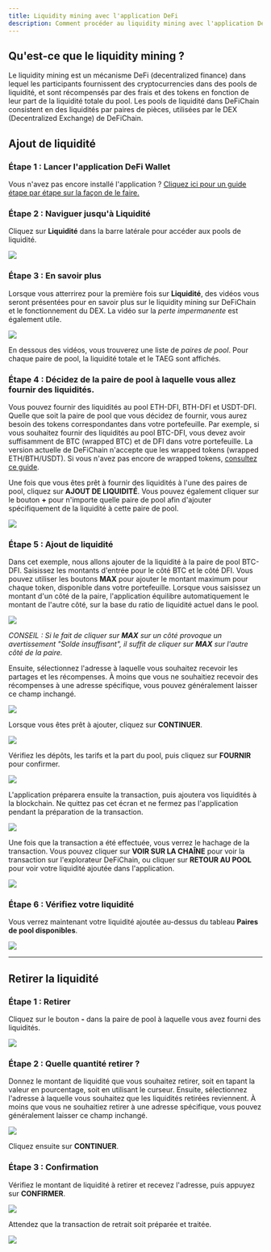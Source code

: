 ```yaml
---
title: Liquidity mining avec l'application DeFi
description: Comment procéder au liquidity mining avec l'application DeFi, étape par étape
---
```


## Qu'est-ce que le liquidity mining ?

Le liquidity mining est un mécanisme DeFi (decentralized finance) dans lequel les participants fournissent des
cryptocurrencies dans des pools de liquidité, et sont récompensés par des frais et des tokens en fonction de leur 
part de la liquidité totale du pool. Les pools de liquidité dans DeFiChain consistent en des liquidités par paires
de pièces, utilisées par le DEX (Decentralized Exchange) de DeFiChain.

## Ajout de liquidité

### Étape 1 : Lancer l'application DeFi Wallet

Vous n'avez pas encore installé l'application ? [Cliquez ici pour un guide étape par étape sur la façon de le faire.](https://defichain.com/learn/defi-app-how-to/?utm_source=defichain&utm_medium=dex-guide&utm_campaign=dex-launch)

### Étape 2 : Naviguer jusqu'à Liquidité

Cliquez sur **Liquidité** dans la barre latérale pour accéder aux pools de liquidité.

![](/img/guides/liquidity-mining/go-to-liquidity.png)

### Étape 3 : En savoir plus

Lorsque vous atterrirez pour la première fois sur **Liquidité**, des vidéos vous seront présentées pour en savoir plus 
sur le liquidity mining sur DeFiChain et le fonctionnement du DEX. La vidéo sur la _perte impermanente_ est également utile. 

![](/img/guides/liquidity-mining/liquidity-welcome.png)

En dessous des vidéos, vous trouverez une liste de _paires de pool_. Pour chaque paire de pool, la liquidité totale et
le TAEG sont affichés.

### Étape 4 : Décidez de la paire de pool à laquelle vous allez fournir des liquidités.

Vous pouvez fournir des liquidités au pool ETH-DFI, BTH-DFI et USDT-DFI. Quelle que soit la paire de pool que vous
décidez de fournir, vous aurez besoin des tokens correspondantes dans votre portefeuille. Par exemple, si vous 
souhaitez fournir des liquidités au pool BTC-DFI, vous devez avoir suffisamment de BTC (wrapped BTC) et de DFI dans
votre portefeuille. La version actuelle de DeFiChain n'accepte que les wrapped tokens (wrapped ETH/BTH/USDT). Si vous
n'avez pas encore de wrapped tokens, [consultez ce guide](/learn/obtaining-wrapped-tokens).

Une fois que vous êtes prêt à fournir des liquidités à l'une des paires de pool, cliquez sur **AJOUT DE LIQUIDITÉ**. 
Vous pouvez également cliquer sur le bouton **+** pour n'importe quelle paire de pool afin d'ajouter spécifiquement 
de la liquidité à cette paire de pool.

![](/img/guides/liquidity-mining/liquidity-add-buttons.png)

### Étape 5 : Ajout de liquidité

Dans cet exemple, nous allons ajouter de la liquidité à la paire de pool BTC-DFI. Saisissez les montants d'entrée pour
le côté BTC et le côté DFI. Vous pouvez utiliser les boutons **MAX** pour ajouter le montant maximum pour chaque token, 
disponible dans votre portefeuille. Lorsque vous saisissez un montant d'un côté de la paire, l'application équilibre 
automatiquement le montant de l'autre côté, sur la base du ratio de liquidité actuel dans le pool.

![](/img/guides/liquidity-mining/liquidity-adding.png)

_CONSEIL : Si le fait de cliquer sur **MAX** sur un côté provoque un avertissement "Solde insuffisant", il suffit de
cliquer sur **MAX** sur l'autre côté de la paire._

Ensuite, sélectionnez l'adresse à laquelle vous souhaitez recevoir les partages et les récompenses. À moins que vous
ne souhaitiez recevoir des récompenses à une adresse spécifique, vous pouvez généralement laisser ce champ inchangé.

![](/img/guides/liquidity-mining/liquidity-receive-at.png)

Lorsque vous êtes prêt à ajouter, cliquez sur **CONTINUER**.

![](/img/guides/liquidity-mining/liquidity-add-continue.png)

Vérifiez les dépôts, les tarifs et la part du pool, puis cliquez sur **FOURNIR** pour confirmer.

![](/img/guides/liquidity-mining/liquidity-add-confirm.png)

L'application préparera ensuite la transaction, puis ajoutera vos liquidités à la blockchain. Ne quittez pas cet
écran et ne fermez pas l'application pendant la préparation de la transaction.

![](/img/guides/liquidity-mining/liquidity-loading.png)

Une fois que la transaction a été effectuée, vous verrez le hachage de la transaction. Vous pouvez cliquer sur
**VOIR SUR LA CHAÎNE** pour voir la transaction sur l'explorateur DeFiChain, ou cliquer sur **RETOUR AU POOL**
pour voir votre liquidité ajoutée dans l'application.

![](/img/guides/liquidity-mining/liquidity-complete.png)

### Étape 6 : Vérifiez votre liquidité

Vous verrez maintenant votre liquidité ajoutée au-dessus du tableau **Paires de pool disponibles**.

![](/img/guides/liquidity-mining/liquidity-mine.png)

---

## Retirer la liquidité

### Étape 1 : Retirer

Cliquez sur le bouton **-** dans la paire de pool à laquelle vous avez fourni des liquidités.

![](/img/guides/liquidity-mining/liquidity-remove-button.png)

### Étape 2 : Quelle quantité retirer ?

Donnez le montant de liquidité que vous souhaitez retirer, soit en tapant la valeur en pourcentage, soit en utilisant
le curseur. Ensuite, sélectionnez l'adresse à laquelle vous souhaitez que les liquidités retirées reviennent. À moins
que vous ne souhaitiez retirer à une adresse spécifique, vous pouvez généralement laisser ce champ inchangé.

![](/img/guides/liquidity-mining/liquidity-removing.png)

Cliquez ensuite sur **CONTINUER**.

### Étape 3 : Confirmation

Vérifiez le montant de liquidité à retirer et recevez l'adresse, puis appuyez sur **CONFIRMER**.

![](/img/guides/liquidity-mining/liquidity-remove-confirm.png)

Attendez que la transaction de retrait soit préparée et traitée.

![](/img/guides/liquidity-mining/liquidity-remove-confirm.png)
